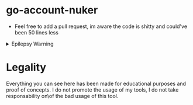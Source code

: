 # go-account-nuker
  - Feel free to add a pull request, im aware the code is shitty and could've been 50 lines less

<details>
  <summary>Epilepsy Warning</summary>
  
![result](https://i.imgur.com/PdRio1j.gif)
  
</details>

# Legality

Everything you can see here has been made for educational purposes and proof of concepts. I do not promote the usage of my tools, I do not take responsability on\of the bad usage of this tool.
